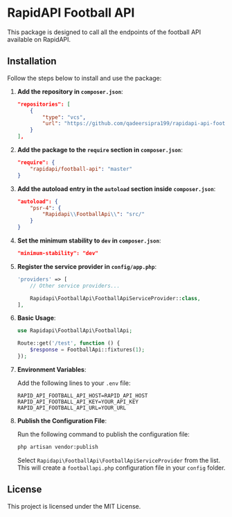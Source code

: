 # RapidAPI Football API

This package is designed to call all the endpoints of the football API available on RapidAPI.

## Installation

Follow the steps below to install and use the package:

1. **Add the repository in `composer.json`**:

    ```json
    "repositories": [
        {
            "type": "vcs",
            "url": "https://github.com/qadeersipra199/rapidapi-api-football"
        }
    ],
    ```

2. **Add the package to the `require` section in `composer.json`**:

    ```json
    "require": {
        "rapidapi/football-api": "master"
    }
    ```

3. **Add the autoload entry in the `autoload` section inside `composer.json`**:

    ```json
    "autoload": {
        "psr-4": {
            "Rapidapi\\FootballApi\\": "src/"
        }
    }
    ```

4. **Set the minimum stability to `dev` in `composer.json`**:

    ```json
    "minimum-stability": "dev"
    ```

5. **Register the service provider in `config/app.php`**:

    ```php
    'providers' => [
        // Other service providers...

        Rapidapi\FootballApi\FootballApiServiceProvider::class,
    ],
    ```

6. **Basic Usage**:

    ```php
    use Rapidapi\FootballApi\FootballApi;

    Route::get('/test', function () {
        $response = FootballApi::fixtures(1);
    });
    ```

7. **Environment Variables**:

    Add the following lines to your `.env` file:

    ```dotenv
    RAPID_API_FOOTBALL_API_HOST=RAPID_API_HOST
    RAPID_API_FOOTBALL_API_KEY=YOUR_API_KEY
    RAPID_API_FOOTBALL_API_URL=YOUR_URL
    ```

8. **Publish the Configuration File**:

    Run the following command to publish the configuration file:

    ```bash
    php artisan vendor:publish
    ```

    Select `Rapidapi\FootballApi\FootballApiServiceProvider` from the list. This will create a `footballapi.php` configuration file in your `config` folder.

## License

This project is licensed under the MIT License.
